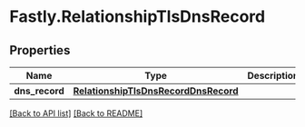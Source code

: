 # Fastly.RelationshipTlsDnsRecord

## Properties

Name | Type | Description | Notes
------------ | ------------- | ------------- | -------------
**dns_record** | [**RelationshipTlsDnsRecordDnsRecord**](RelationshipTlsDnsRecordDnsRecord.md) |  | [optional] 



[[Back to API list]](../../README.md#endpoints) [[Back to README]](../../README.md)
